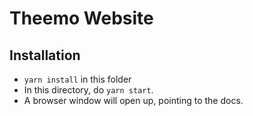 # Theemo Website

## Installation

- `yarn install` in this folder
- In this directory, do `yarn start`.
- A browser window will open up, pointing to the docs.

